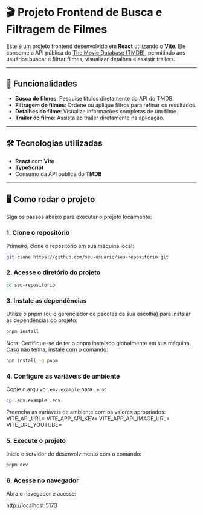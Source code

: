 # 🎬 Projeto Frontend de Busca e Filtragem de Filmes

Este é um projeto frontend desenvolvido em **React** utilizando o **Vite**. Ele consome a API pública do [The Movie Database (TMDB)](https://www.themoviedb.org/), permitindo aos usuários buscar e filtrar filmes, visualizar detalhes e assistir trailers.

---

## 🚀 Funcionalidades

- **Busca de filmes**: Pesquise títulos diretamente da API do TMDB.
- **Filtragem de filmes**: Ordene ou aplique filtros para refinar os resultados.
- **Detalhes do filme**: Visualize informações completas de um filme.
- **Trailer do filme**: Assista ao trailer diretamente na aplicação.

---

## 🛠️ Tecnologias utilizadas

- **React** com **Vite**
- **TypeScript**
- Consumo da API pública do **TMDB**

---

## 🖥️ Como rodar o projeto

Siga os passos abaixo para executar o projeto localmente:

### 1. **Clone o repositório**

Primeiro, clone o repositório em sua máquina local:

```bash
git clone https://github.com/seu-usuario/seu-repositorio.git
```

### 2. **Acesse o diretório do projeto**

```bash
cd seu-repositorio
```

### 3. **Instale as dependências**

Utilize o pnpm (ou o gerenciador de pacotes da sua escolha) para instalar as dependências do projeto:

```bash
pnpm install
```

Nota: Certifique-se de ter o pnpm instalado globalmente em sua máquina. Caso não tenha, instale com o comando:

```bash
npm install -g pnpm
```

### 4. **Configure as variáveis de ambiente**

Copie o arquivo `.env.example` para `.env`:

```bash
cp .env.example .env
```

Preencha as variáveis de ambiente com os valores apropriados:
VITE_API_URL=<URL da API TMDB>
VITE_APP_API_KEY=<Sua chave de API do TMDB>
VITE_APP_API_IMAGE_URL=<URL base para imagens do TMDB>
VITE_URL_YOUTUBE=<URL base do YouTube para trailers>

### 5. **Execute o projeto**

Inicie o servidor de desenvolvimento com o comando:

```bash
pnpm dev
```

### 6. **Acesse no navegador**

Abra o navegador e acesse:

http://localhost:5173
